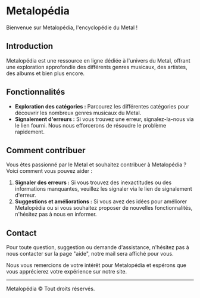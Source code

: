 # Metalopédia

Bienvenue sur Metalopédia, l'encyclopédie du Metal !

## Introduction

Metalopédia est une ressource en ligne dédiée à l'univers du Metal, offrant une exploration approfondie des différents genres musicaux, des artistes, des albums et bien plus encore.

## Fonctionnalités

- **Exploration des catégories :** Parcourez les différentes catégories pour découvrir les nombreux genres musicaux du Metal.
- **Signalement d'erreurs :** Si vous trouvez une erreur, signalez-la-nous via le lien fourni. Nous nous efforcerons de résoudre le problème rapidement.

## Comment contribuer

Vous êtes passionné par le Metal et souhaitez contribuer à Metalopédia ? Voici comment vous pouvez aider :

1. **Signaler des erreurs :** Si vous trouvez des inexactitudes ou des informations manquantes, veuillez les signaler via le lien de signalement d'erreur.
2. **Suggestions et améliorations :** Si vous avez des idées pour améliorer Metalopédia ou si vous souhaitez proposer de nouvelles fonctionnalités, n'hésitez pas à nous en informer.

## Contact

Pour toute question, suggestion ou demande d'assistance, n'hésitez pas à nous contacter sur la page "aide", notre mail sera affiché pour vous.

Nous vous remercions de votre intérêt pour Metalopédia et espérons que vous apprécierez votre expérience sur notre site.

---

Metalopédia © Tout droits réservés.
